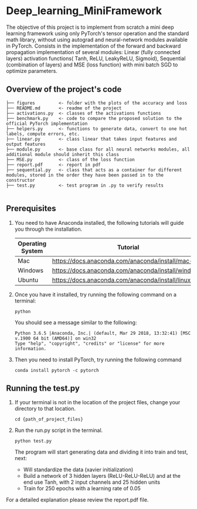 # Deep_learning_MiniFramework

The objective of this project is to implement from scratch a mini deep learning framework using only PyTorch's tensor operation and the standard math library, without using autograd and neural-network modules available in PyTorch. Consists in the implementation of the forward and backward propagation implementation of several modules: Linear (fully connected layers) activation functions( Tanh, ReLU, LeakyReLU, Sigmoid), Sequential (combination of layers) and MSE (loss function) with mini batch SGD to optimize parameters. 

## Overview of the project's code

```
├── figures         <- folder with the plots of the accuracy and loss
├── README.md       <- readme of the project
├── activations.py  <- classes of the activations functions
├── benchmark.py    <- code to compare the proposed solution to the official PyTorch implementation
├── helpers.py      <- functions to generate data, convert to one hot labels, compute errors, etc.
├── linear.py       <- class linear that takes input features and output features
├── module.py       <- base class for all neural networks modules, all additional module should inherit this class
├── MSE.py          <- class of the loss function
├── report.pdf      <- report in pdf
├── sequential.py   <- class that acts as a container for different modules, stored in the order they have been passed in to the constructor
├── test.py         <- test program in .py to verify results
  
```

## Prerequisites

1. You need to have Anaconda installed, the following tutorials will guide you through the installation.

   | Operating System | Tutorial                                            |
   | ---------------- | --------------------------------------------------- |
   | Mac              | https://docs.anaconda.com/anaconda/install/mac-os/  |
   | Windows          | https://docs.anaconda.com/anaconda/install/windows/ |
   | Ubuntu           | https://docs.anaconda.com/anaconda/install/linux/   |

2. Once you have it installed, try running the following command on a terminal:

   ```
   python
   ```

   You should see a message similar to the following:

   ```
   Python 3.6.5 |Anaconda, Inc.| (default, Mar 29 2018, 13:32:41) [MSC v.1900 64 bit (AMD64)] on win32
   Type "help", "copyright", "credits" or "license" for more information.
   ```

3. Then you need to install PyTorch, try running the following command

   ```
   conda install pytorch -c pytorch
   ```

## Running the test.py

1. If your terminal is not in the location of the project files, change your directory to that location.

   ```
   cd {path_of_project_files}
   ```

2. Run the run.py script in the terminal.

   ```
   python test.py
   ```

   The program will start generating data and dividing it into train and test, next:

   * Will standardize the data (xavier initialization)
   * Build a network of 3 hidden layers (ReLU-ReLU-ReLU) and at the end use Tanh, with 2 input channels and 25 hidden units
   * Train for 250 epochs with a learning rate of 0.05

For a detailed explanation please review the report.pdf file. 